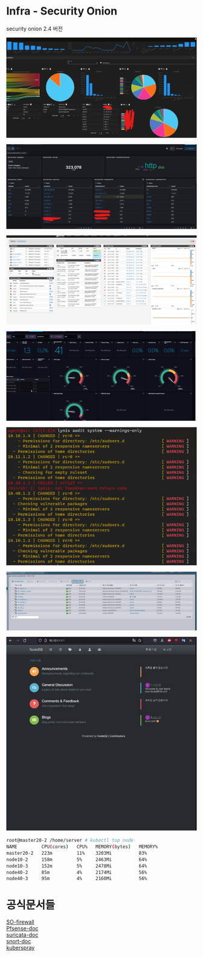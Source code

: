 # Infra - Security Onion 

security onion 2.4 버전

![security Onion](./img/security_Onion.png)  

![kibana](./img/kibana.png)  

![pfsense](./img/pfsense.png)  

![influxDB](./img/influxDB.png)  

![ansible](./img/ansible.png)  

![esxi](./img/esxi.png)

![blog](./img/blog.png)

``` bash
root@master20-2 /home/server # kubectl top node
NAME         CPU(cores)   CPU%   MEMORY(bytes)   MEMORY%
master20-2   223m         11%    3203Mi          83%
node10-2     158m         5%     2463Mi          64%
node10-3     152m         5%     2478Mi          64%
node40-2     85m          4%     2174Mi          56%
node40-3     95m          4%     2160Mi          56%
```

# 공식문서들
[SO-firewall](https://docs.securityonion.net/en/2.3/firewall.html)  
[Pfsense-doc](https://docs.netgate.com/pfsense/en/latest/)  
[suricata-doc](https://suricata.readthedocs.io/en/suricata-6.0.9/)  
[snort-doc](https://www.snort.org/documents)  
[kuberspray](https://kubernetes.io/ko/docs/setup/production-environment/tools/kubespray/)
